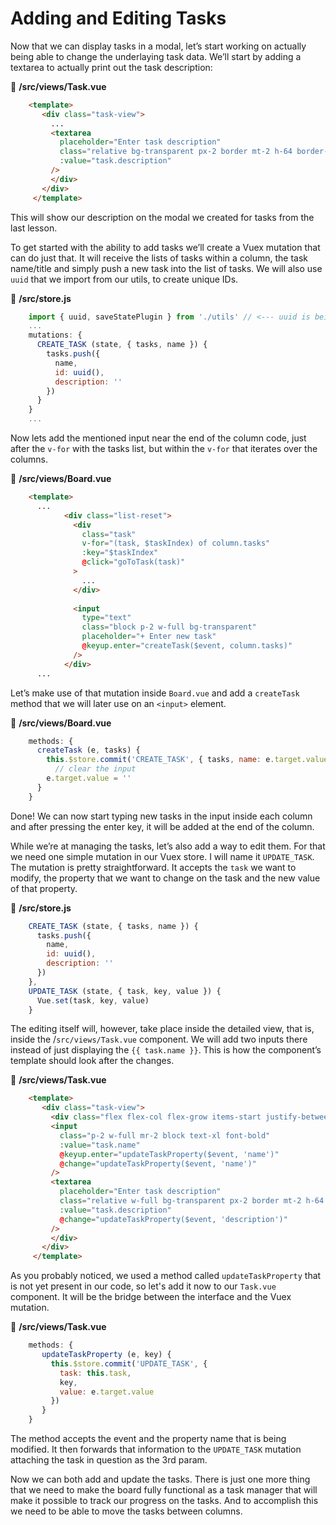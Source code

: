 # Adding and Editing Tasks

Now that we can display tasks in a modal, let’s start working on actually being able to change the underlaying task data.  We’ll start by adding a textarea to actually print out the task description:

📃 **/src/views/Task.vue**
```html
    <template>
       <div class="task-view">
         ...
         <textarea
           placeholder="Enter task description"
           class="relative bg-transparent px-2 border mt-2 h-64 border-none leading-normal"
           :value="task.description"
         />
         </div>
       </div>
     </template>
```
This will show our description on the modal we created for tasks from the last lesson.

To get started with the ability to add tasks we’ll create a Vuex mutation that can do just that. It will receive the lists of tasks within a column, the task name/title and simply push a new task into the list of tasks. We will also use `uuid` that we import from our utils, to create unique IDs.

📃 **/src/store.js**
```javascript
    import { uuid, saveStatePlugin } from './utils' // <--- uuid is being imported
    ...
    mutations: {
      CREATE_TASK (state, { tasks, name }) {
        tasks.push({
          name,
          id: uuid(),
          description: ''
        })
      }
    }
    ...
```
Now lets add the mentioned input near the end of the column code, just after the `v-for` with the tasks list, but within the `v-for` that iterates over the columns.

📃 **/src/views/Board.vue**
```html
    <template>
      ...
            <div class="list-reset">
              <div
                class="task"
                v-for="(task, $taskIndex) of column.tasks"
                :key="$taskIndex"
                @click="goToTask(task)"
              >
                ...
              </div>
    
              <input
                type="text"
                class="block p-2 w-full bg-transparent"
                placeholder="+ Enter new task"
                @keyup.enter="createTask($event, column.tasks)"
              />
            </div>
      ...
```
Let’s make use of that mutation inside `Board.vue` and add a `createTask` method that we will later use on an `<input>` element.

📃 **/src/views/Board.vue**
```javascript
    methods: {
      createTask (e, tasks) {
        this.$store.commit('CREATE_TASK', { tasks, name: e.target.value })
          // clear the input
        e.target.value = ''
      }
    }
```
Done! We can now start typing new tasks in the input inside each column and after pressing the enter key, it will be added at the end of the column.

While we’re at managing the tasks, let’s also add a way to edit them. For that we need one simple mutation in our Vuex store. I will name it `UPDATE_TASK`. The mutation is pretty straightforward. It accepts the `task` we want to modify, the property that we want to change on the task and the new value of that property.

📃 **/src/store.js**
```javascript
    CREATE_TASK (state, { tasks, name }) {
      tasks.push({
        name,
        id: uuid(),
        description: ''
      })
    },
    UPDATE_TASK (state, { task, key, value }) {
      Vue.set(task, key, value)
    }
```
The editing itself will, however, take place inside the detailed view, that is, inside the /`src/views/Task.vue` component. We will add two inputs there instead of just displaying the `{{ task.name }}`. This is how the component’s template should look after the changes.

📃 **/src/views/Task.vue**
```html
    <template>
       <div class="task-view">
         <div class="flex flex-col flex-grow items-start justify-between px-4">
         <input
           class="p-2 w-full mr-2 block text-xl font-bold"
           :value="task.name"
           @keyup.enter="updateTaskProperty($event, 'name')"
           @change="updateTaskProperty($event, 'name')"
         />
         <textarea
           placeholder="Enter task description"
           class="relative w-full bg-transparent px-2 border mt-2 h-64 border-none leading-normal"
           :value="task.description"
           @change="updateTaskProperty($event, 'description')"
         />
         </div>
       </div>
     </template>
```
As you probably noticed, we used a method called `updateTaskProperty` that is not yet present in our code, so let's add it now to our `Task.vue` component. It will be the bridge between the interface and the Vuex mutation.

📃 **/src/views/Task.vue**
```javascript
    methods: {
       updateTaskProperty (e, key) {
         this.$store.commit('UPDATE_TASK', {
           task: this.task,
           key,
           value: e.target.value
         })
       }
    }
```
The method accepts the event and the property name that is being modified. It then forwards that information to the `UPDATE_TASK` mutation attaching the task in question as the 3rd param.

Now we can both add and update the tasks. There is just one more thing that we need to make the board fully functional as a task manager that will make it possible to track our progress on the tasks. And to accomplish this we need to be able to move the tasks between columns.
